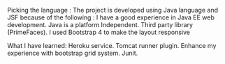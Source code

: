 Picking the language :
The project is developed using Java language and JSF because of the following :
I have a good experience in Java EE web development.
Java is a platform Independent.
Third party library (PrimeFaces).
I used Bootstrap 4 to make the layout responsive 

What I have learned:
Heroku service.
Tomcat runner plugin.
Enhance my experience with bootstrap grid system.
Junit. 
